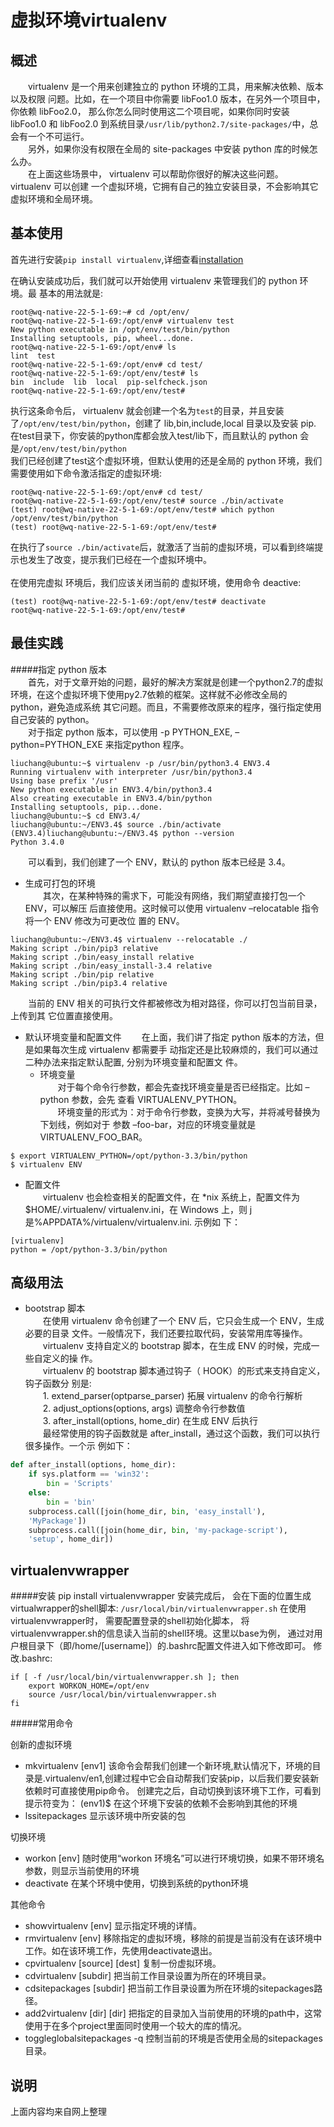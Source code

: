 # 虚拟环境virtualenv



## 概述

&emsp;&emsp;virtualenv 是一个用来创建独立的 python 环境的工具，用来解决依赖、版本以及权限
问题。比如，在一个项目中你需要 libFoo1.0 版本，在另外一个项目中，你依赖 libFoo2.0，
那么你怎么同时使用这二个项目呢，如果你同时安装 libFoo1.0 和 libFoo2.0 到系统目录```/usr/lib/python2.7/site-packages/```中，总会有一个不可运行。  
&emsp;&emsp;另外，如果你没有权限在全局的 site-packages 中安装 python 库的时候怎么办。  
&emsp;&emsp;在上面这些场景中， virtualenv 可以帮助你很好的解决这些问题。 virtualenv 可以创建
一个虚拟环境，它拥有自己的独立安装目录，不会影响其它虚拟环境和全局环境。


## 基本使用

首先进行安装```pip install virtualenv```,详细查看[installation](https://virtualenv.pypa.io/en/stable/installation/)


在确认安装成功后，我们就可以开始使用 virtualenv 来管理我们的 python 环境。最
基本的用法就是:  

```
root@wq-native-22-5-1-69:~# cd /opt/env/
root@wq-native-22-5-1-69:/opt/env# virtualenv test
New python executable in /opt/env/test/bin/python
Installing setuptools, pip, wheel...done.
root@wq-native-22-5-1-69:/opt/env# ls
lint  test
root@wq-native-22-5-1-69:/opt/env# cd test/
root@wq-native-22-5-1-69:/opt/env/test# ls
bin  include  lib  local  pip-selfcheck.json
root@wq-native-22-5-1-69:/opt/env/test# 
```


执行这条命令后， virtualenv 就会创建一个名为```test```的目录，并且安装了```/opt/env/test/bin/python```，创建了 lib,bin,include,local 目录以及安装 pip. 在test目录下，你安装的python库都会放入test/lib下，而且默认的 python 会是```/opt/env/test/bin/python ```
</br>
我们已经创建了test这个虚拟环境，但默认使用的还是全局的 python 环境，我们需要使用如下命令激活指定的虚拟环境:

```
root@wq-native-22-5-1-69:/opt/env# cd test/
root@wq-native-22-5-1-69:/opt/env/test# source ./bin/activate
(test) root@wq-native-22-5-1-69:/opt/env/test# which python
/opt/env/test/bin/python
(test) root@wq-native-22-5-1-69:/opt/env/test# 

```
在执行了```source ./bin/activate```后，就激活了当前的虚拟环境，可以看到终端提示也发生了改变，提示我们已经在一个虚拟环境中。  
</br>
在使用完虚拟 环境后，我们应该关闭当前的 虚拟环境，使用命令 deactive:
```
(test) root@wq-native-22-5-1-69:/opt/env/test# deactivate 
root@wq-native-22-5-1-69:/opt/env/test# 

```

## 最佳实践

#####指定 python 版本  
&emsp;&emsp;首先，对于文章开始的问题，最好的解决方案就是创建一个python2.7的虚拟环境，在这个虚拟环境下使用py2.7依赖的框架。这样就不必修改全局的 python，避免造成系统
其它问题。而且，不需要修改原来的程序，强行指定使用自己安装的 python。  
&emsp;&emsp;对于指定 python 版本，可以使用 -p PYTHON_EXE, –python=PYTHON_EXE 来指定python 程序。  
```
liuchang@ubuntu:~$ virtualenv -p /usr/bin/python3.4 ENV3.4
Running virtualenv with interpreter /usr/bin/python3.4
Using base prefix '/usr'
New python executable in ENV3.4/bin/python3.4
Also creating executable in ENV3.4/bin/python
Installing setuptools, pip...done.
liuchang@ubuntu:~$ cd ENV3.4/
liuchang@ubuntu:~/ENV3.4$ source ./bin/activate
(ENV3.4)liuchang@ubuntu:~/ENV3.4$ python --version
Python 3.4.0
```
&emsp;&emsp;可以看到，我们创建了一个 ENV，默认的 python 版本已经是 3.4。  
* 生成可打包的环境  
&emsp;&emsp;其次，在某种特殊的需求下，可能没有网络，我们期望直接打包一个 ENV，可以解压
后直接使用。这时候可以使用 virtualenv –relocatable 指令将一个 ENV 修改为可更改位
置的 ENV。  
```
liuchang@ubuntu:~/ENV3.4$ virtualenv --relocatable ./
Making script ./bin/pip3 relative
Making script ./bin/easy_install relative
Making script ./bin/easy_install-3.4 relative
Making script ./bin/pip relative
Making script ./bin/pip3.4 relative
```
&emsp;&emsp;当前的 ENV 相关的可执行文件都被修改为相对路径，你可以打包当前目录，上传到其
它位置直接使用。  
* 默认环境变量和配置文件
&emsp;&emsp;在上面，我们讲了指定 python 版本的方法，但是如果每次生成 virtualenv 都需要手
动指定还是比较麻烦的，我们可以通过二种办法来指定默认配置, 分别为环境变量和配置文
件。  
  * 环境变量  
&emsp;&emsp;对于每个命令行参数，都会先查找环境变量是否已经指定。比如 –python 参数，会先
查看 VIRTUALENV_PYTHON。  
&emsp;&emsp;环境变量的形式为：对于命令行参数，变换为大写，并将减号替换为下划线，例如对于
参数 –foo-bar，对应的环境变量就是 VIRTUALENV_FOO_BAR。  
```
$ export VIRTUALENV_PYTHON=/opt/python-3.3/bin/python
$ virtualenv ENV
```
  * 配置文件  
&emsp;&emsp;virtualenv 也会检查相关的配置文件，在 *nix 系统上，配置文件为 $HOME/.virtualenv/
virtualenv.ini，在 Windows 上，则 j 是%APPDATA%/virtualenv/virtualenv.ini. 示例如
下：  
```
[virtualenv]
python = /opt/python-3.3/bin/python
```

高级用法
--------
* bootstrap 脚本  
&emsp;&emsp;在使用 virtualenv 命令创建了一个 ENV 后，它只会生成一个 ENV，生成必要的目录
文件。一般情况下，我们还要拉取代码，安装常用库等操作。  
&emsp;&emsp;virtualenv 支持自定义的 bootstrap 脚本，在生成 ENV 的时候，完成一些自定义的操
作。  
&emsp;&emsp;virtualenv 的 bootstrap 脚本通过钩子（ HOOK）的形式来支持自定义，钩子函数分
别是:  
&emsp;&emsp;1. extend_parser(optparse_parser) 拓展 virtualenv 的命令行解析  
&emsp;&emsp;2. adjust_options(options, args) 调整命令行参数值  
&emsp;&emsp;3. after_install(options, home_dir) 在生成 ENV 后执行  
&emsp;&emsp;最经常使用的钩子函数就是 after_install，通过这个函数，我们可以执行很多操作。一个示
例如下：  
``` python
def after_install(options, home_dir):
    if sys.platform == 'win32':
        bin = 'Scripts'
    else:
        bin = 'bin'
    subprocess.call([join(home_dir, bin, 'easy_install'),
    'MyPackage'])
    subprocess.call([join(home_dir, bin, 'my-package-script'),
    'setup', home_dir])
```

virtualenvwrapper
--------
#####安装
pip install virtualenvwrapper
安装完成后， 会在下面的位置生成virtualwrapper的shell脚本:
`/usr/local/bin/virtualenvwrapper.sh`
在使用virtualenvwrapper时， 需要配置登录的shell初始化脚本， 将virtualenvwrapper.sh的信息读入当前的shell环境。这里以base为例， 通过对用户根目录下（即/home/[username]）的.bashrc配置文件进入如下修改即可。
修改.bashrc:

```
if [ -f /usr/local/bin/virtualenvwrapper.sh ]; then
    export WORKON_HOME=/opt/env
    source /usr/local/bin/virtualenvwrapper.sh
fi
```

#####常用命令

创新的虚拟环境
- mkvirtualenv [env1]
该命令会帮我们创建一个新环境,默认情况下，环境的目录是.virtualenv/en1,创建过程中它会自动帮我们安装pip，以后我们要安装新依赖时可直接使用pip命令。
创建完之后，自动切换到该环境下工作，可看到提示符变为：
(env1)$
在这个环境下安装的依赖不会影响到其他的环境
- lssitepackages 显示该环境中所安装的包

切换环境
- workon [env]
随时使用“workon 环境名”可以进行环境切换，如果不带环境名参数，则显示当前使用的环境
- deactivate
在某个环境中使用，切换到系统的python环境

其他命令
- showvirtualenv [env] 显示指定环境的详情。
- rmvirtualenv [env] 移除指定的虚拟环境，移除的前提是当前没有在该环境中工作。如在该环境工作，先使用deactivate退出。
- cpvirtualenv [source] [dest] 复制一份虚拟环境。
- cdvirtualenv [subdir] 把当前工作目录设置为所在的环境目录。
- cdsitepackages [subdir] 把当前工作目录设置为所在环境的sitepackages路径。
- add2virtualenv [dir] [dir] 把指定的目录加入当前使用的环境的path中，这常使用于在多个project里面同时使用一个较大的库的情况。
- toggleglobalsitepackages -q 控制当前的环境是否使用全局的sitepackages目录。


说明
--------
上面内容均来自网上整理


